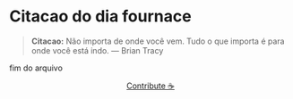 # Citacao do dia fournace

> **Citacao:** Não importa de onde você vem. Tudo o que importa é para onde você está indo. — Brian Tracy

fim do arquivo

<watermark-footer>
<p align="center">
  <a href="https://github.com/ruisuan/ruisuan/blob/main/contribute.md">Contribute ☕</a>
</p>
</watermark-footer>
